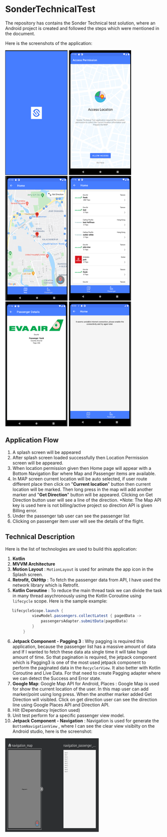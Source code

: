 # SonderTechnicalTest

The repository has contains the Sonder Technical test solution, where an Android project is created and followed the steps which were mentioned in the document.

Here is the screenshots of the application:

<img src="https://github.com/aliahmedbd/SonderTechnicalTest/blob/main/Splash%20Screen.png" alt="" data-canonical-src="https://github.com/aliahmedbd/SonderTechnicalTest/blob/main/Splash%20Screen.png" width="200" height="400" />  <img src="https://github.com/aliahmedbd/SonderTechnicalTest/blob/main/Access%20Location.png" alt="" data-canonical-src="https://github.com/aliahmedbd/SonderTechnicalTest/blob/main/Access%20Location.png" width="200" height="400" />  <img src="https://github.com/aliahmedbd/SonderTechnicalTest/blob/main/Map%20Screen.png" alt="" data-canonical-src="https://github.com/aliahmedbd/SonderTechnicalTest/blob/main/Map%20Screen.png" width="200" height="400" />  <img src="https://github.com/aliahmedbd/SonderTechnicalTest/blob/main/Passenger%20List.png" alt="" data-canonical-src="https://github.com/aliahmedbd/SonderTechnicalTest/blob/main/Passenger%20List.png" width="200" height="400" />  <img src="https://github.com/aliahmedbd/SonderTechnicalTest/blob/main/Passengar%20Details.png" alt="" data-canonical-src="https://github.com/aliahmedbd/SonderTechnicalTest/blob/main/Passengar%20Details.png" width="200" height="400" />  <img src="https://github.com/aliahmedbd/SonderTechnicalTest/blob/main/Internet%20Error.png" alt="" data-canonical-src="https://github.com/aliahmedbd/SonderTechnicalTest/blob/main/Internet%20Error.png" width="200" height="400" /> 

## Application Flow

1. A splash screen will be appeared
2. After splash screen loaded successfully then Location Permission screen will be appeared.
3. When location permission given then Home page will appear with a Bottom Navigation Bar where Map and Passenger items are available.
4. In MAP screen current location will be auto selected, if user route different place then click on "<b>Current location</b>" button then current location will be marked. Then long press in the map will add another marker and "<b>Get Direction</b>" button will be appeared. Clicking on Get Direction button user will see a line of the direction. *Note: The Map API key is used here is not billing/active project so direction API is given Billing error.
5. Under the passenger tab user can see the passenger list
6. Clicking on passenger item user will see the details of the flight.
  


## Technical Description

Here is the list of technologies are used to build this application:

1. <b>Kotlin</b>
2. <b>MVVM Architecture</b>
3. <b>Motion Layout</b> : `MotionLayout` is used for animate the app icon in the Splash screen.
4. <b> Retrofit, OkHttp</b> : To fetch the passenger data from API, I have used the network library which is Retrofit.
5. <b>Kotlin Coroutine</b> : To reduce the main thread task we can divide the task in many thread asychronously using the Kotlin Coroutine using `lifecycle` scope. Here is the sample example:   
```java
   lifecycleScope.launch {
            viewModel.passengers.collectLatest { pagedData ->
                passengersAdapter.submitData(pagedData)
            }
        }
```
6. <b>Jetpack Component - Pagging 3</b> : Why pagging is required this application, because the passenger list has a massive amount of data and If I wanted to fetch these data ata single time it will take huge amount of time. So that pagination is required, the jetpack component which is Pagging3 is one of the most used jetpack component to perform the paginated data in the `RecyclerView`. It also better with Kotlin Coroutine and Live Data. For that need to create Pagging adapter where we can detect the Success and Error state.
7.  <b>Google Map</b>: Google Map API for Android, Places : Google Map is used for show the current location of the user. In this map user can add marker/point using long press. When the another marker added Get Direction will visibled. Click on get direction user can see the direction line using Google Places API and Direction API.
8.  Hilt (Dependancy Injection used)
9.  Unit test perform for a specific passenger view model.
10.  <b>Jetpack Component - Navigation</b> : Navigation is used for generate the  `BottomNavigationView` , where I can see the clear view visibilty on the Android studio, here is the screenshot:
  <img src="https://github.com/aliahmedbd/SonderTechnicalTest/blob/main/navigation.png" alt="" data-canonical-     src="https://github.com/aliahmedbd/SonderTechnicalTest/blob/main/navigation.png" width="300" height="300" /> 

